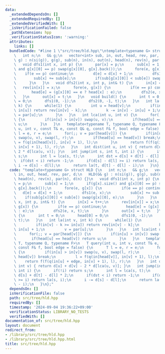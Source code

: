 ```yaml
---
data:
  _extendedDependsOn: []
  _extendedRequiredBy: []
  _extendedVerifiedWith: []
  _isVerificationFailed: false
  _pathExtension: hpp
  _verificationStatusIcon: ':warning:'
  attributes:
    links: []
  bundledCode: "#line 1 \"src/tree/hld.hpp\"\ntemplate<typename G> struct HLD {\n\
    \   int n;\n   G& g;\n   vector<int> sub, in, out, head, rev, par, d;\n   HLD(G&\
    \ g) : n(si(g)), g(g), sub(n), in(n), out(n), head(n), rev(n), par(n), d(n) {}\n\
    \   void dfs1(int x, int p) {\n      par[x] = p;\n      sub[x] = 1;\n      if(g[x].size()\
    \ and g[x][0] == p) swap(g[x][0], g[x].back());\n      fore(e, g[x]) {\n     \
    \    if(e == p) continue;\n         d[e] = d[x] + 1;\n         dfs1(e, x);\n \
    \        sub[x] += sub[e];\n         if(sub[g[x][0]] < sub[e]) swap(g[x][0], e);\n\
    \      }\n   }\n   void dfs2(int x, int p, int& t) {\n      in[x] = t++;\n   \
    \   rev[in[x]] = x;\n      fore(e, g[x]) {\n         if(e == p) continue;\n  \
    \       head[e] = (g[x][0] == e ? head[x] : e);\n         dfs2(e, x, t);\n   \
    \   }\n      out[x] = t;\n   }\n   void build() {\n      int t = 0;\n      head[0]\
    \ = 0;\n      dfs1(0, -1);\n      dfs2(0, -1, t);\n   }\n   int la(int v, int\
    \ k) {\n      while(1) {\n         int u = head[v];\n         if(in[v] - k >=\
    \ in[u]) return rev[in[v] - k];\n         k -= in[v] - in[u] + 1;\n         v\
    \ = par[u];\n      }\n   }\n   int lca(int u, int v) {\n      for(;; v = par[head[v]])\
    \ {\n         if(in[u] > in[v]) swap(u, v);\n         if(head[u] == head[v]) return\
    \ u;\n      }\n   }\n   template<typename T, typename Q, typename F>\n   T query(int\
    \ u, int v, const T& e, const Q& q, const F& f, bool edge = false) {\n      T\
    \ l = e, r = e;\n      for(;; v = par[head[v]]) {\n         if(in[u] > in[v])\
    \ swap(u, v), swap(l, r);\n         if(head[u] == head[v]) break;\n         l\
    \ = f(q(in[head[v]], in[v] + 1), l);\n      }\n      return f(f(q(in[u] + edge,\
    \ in[v] + 1), l), r);\n   }\n   int dist(int u, int v) { return d[u] + d[v] -\
    \ 2 * d[lca(u, v)]; }\n   int jump(int s, int t, int i) {\n      if(!i) return\
    \ s;\n      int l = lca(s, t);\n      int dst = d[s] + d[t] - d[l] * 2;\n    \
    \  if(dst < i) return -1;\n      if(d[s] - d[l] >= i) return la(s, i);\n     \
    \ i -= d[s] - d[l];\n      return la(t, d[t] - d[l] - i);\n   }\n};\n"
  code: "template<typename G> struct HLD {\n   int n;\n   G& g;\n   vector<int> sub,\
    \ in, out, head, rev, par, d;\n   HLD(G& g) : n(si(g)), g(g), sub(n), in(n), out(n),\
    \ head(n), rev(n), par(n), d(n) {}\n   void dfs1(int x, int p) {\n      par[x]\
    \ = p;\n      sub[x] = 1;\n      if(g[x].size() and g[x][0] == p) swap(g[x][0],\
    \ g[x].back());\n      fore(e, g[x]) {\n         if(e == p) continue;\n      \
    \   d[e] = d[x] + 1;\n         dfs1(e, x);\n         sub[x] += sub[e];\n     \
    \    if(sub[g[x][0]] < sub[e]) swap(g[x][0], e);\n      }\n   }\n   void dfs2(int\
    \ x, int p, int& t) {\n      in[x] = t++;\n      rev[in[x]] = x;\n      fore(e,\
    \ g[x]) {\n         if(e == p) continue;\n         head[e] = (g[x][0] == e ? head[x]\
    \ : e);\n         dfs2(e, x, t);\n      }\n      out[x] = t;\n   }\n   void build()\
    \ {\n      int t = 0;\n      head[0] = 0;\n      dfs1(0, -1);\n      dfs2(0, -1,\
    \ t);\n   }\n   int la(int v, int k) {\n      while(1) {\n         int u = head[v];\n\
    \         if(in[v] - k >= in[u]) return rev[in[v] - k];\n         k -= in[v] -\
    \ in[u] + 1;\n         v = par[u];\n      }\n   }\n   int lca(int u, int v) {\n\
    \      for(;; v = par[head[v]]) {\n         if(in[u] > in[v]) swap(u, v);\n  \
    \       if(head[u] == head[v]) return u;\n      }\n   }\n   template<typename\
    \ T, typename Q, typename F>\n   T query(int u, int v, const T& e, const Q& q,\
    \ const F& f, bool edge = false) {\n      T l = e, r = e;\n      for(;; v = par[head[v]])\
    \ {\n         if(in[u] > in[v]) swap(u, v), swap(l, r);\n         if(head[u] ==\
    \ head[v]) break;\n         l = f(q(in[head[v]], in[v] + 1), l);\n      }\n  \
    \    return f(f(q(in[u] + edge, in[v] + 1), l), r);\n   }\n   int dist(int u,\
    \ int v) { return d[u] + d[v] - 2 * d[lca(u, v)]; }\n   int jump(int s, int t,\
    \ int i) {\n      if(!i) return s;\n      int l = lca(s, t);\n      int dst =\
    \ d[s] + d[t] - d[l] * 2;\n      if(dst < i) return -1;\n      if(d[s] - d[l]\
    \ >= i) return la(s, i);\n      i -= d[s] - d[l];\n      return la(t, d[t] - d[l]\
    \ - i);\n   }\n};"
  dependsOn: []
  isVerificationFile: false
  path: src/tree/hld.hpp
  requiredBy: []
  timestamp: '2024-09-04 19:36:22+09:00'
  verificationStatus: LIBRARY_NO_TESTS
  verifiedWith: []
documentation_of: src/tree/hld.hpp
layout: document
redirect_from:
- /library/src/tree/hld.hpp
- /library/src/tree/hld.hpp.html
title: src/tree/hld.hpp
---
```

